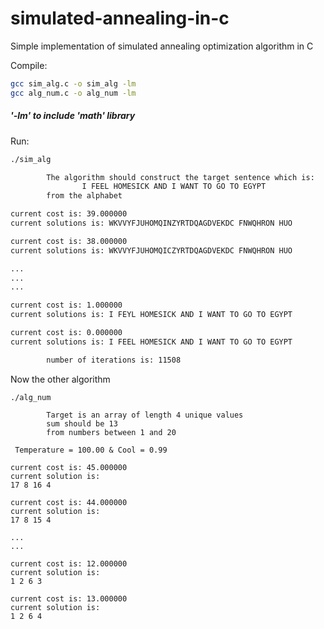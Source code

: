 # simulated-annealing-in-c
Simple implementation of simulated annealing optimization algorithm in C

Compile:
```bash
gcc sim_alg.c -o sim_alg -lm
gcc alg_num.c -o alg_num -lm
```
##### '-lm' to include 'math' library

Run:
```bash
./sim_alg

        The algorithm should construct the target sentence which is:
                I FEEL HOMESICK AND I WANT TO GO TO EGYPT
        from the alphabet

current cost is: 39.000000
current solutions is: WKVVYFJUHOMQINZYRTDQAGDVEKDC FNWQHRON HUO

current cost is: 38.000000
current solutions is: WKVVYFJUHOMQICZYRTDQAGDVEKDC FNWQHRON HUO

...
...
...

current cost is: 1.000000
current solutions is: I FEYL HOMESICK AND I WANT TO GO TO EGYPT

current cost is: 0.000000
current solutions is: I FEEL HOMESICK AND I WANT TO GO TO EGYPT

        number of iterations is: 11508
```

Now the other algorithm
```
./alg_num

        Target is an array of length 4 unique values
        sum should be 13
        from numbers between 1 and 20

 Temperature = 100.00 & Cool = 0.99
 
current cost is: 45.000000
current solution is:
17 8 16 4

current cost is: 44.000000
current solution is:
17 8 15 4

...
...

current cost is: 12.000000
current solution is:
1 2 6 3

current cost is: 13.000000
current solution is:
1 2 6 4
```

